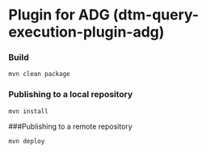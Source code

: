 # Plugin for ADG (dtm-query-execution-plugin-adg)

### Build

`mvn clean package`

### Publishing to a local repository

`mvn install`

###Publishing to a remote repository

`mvn deploy`



